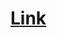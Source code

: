 # <a href="https://docs.google.com/document/d/1Z0FOqexlvPzD3GKYicw834U2K7gl_GmgKvypQjEsbjA/edit">Link</a>
